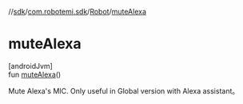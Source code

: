 //[sdk](../../../index.md)/[com.robotemi.sdk](../index.md)/[Robot](index.md)/[muteAlexa](mute-alexa.md)

# muteAlexa

[androidJvm]\
fun [muteAlexa](mute-alexa.md)()

Mute Alexa's MIC. Only useful in Global version with Alexa assistant。

